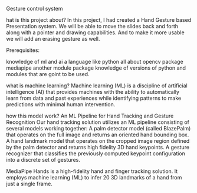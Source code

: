 Gesture control system 



hat is this project about? In this project, I had created a Hand Gesture based Presentation system. We will be able to move the slides back and forth along with a pointer and drawing capabilities. And to make it more usable we will add an erasing gesture as well.

Prerequisites:

knowledge of ml and ai a language like python all about opencv package mediapipe another module package knowledge of versions of python and modules that are goint to be used.

what is machine learning? Machine learning (ML) is a discipline of artificial intelligence (AI) that provides machines with the ability to automatically learn from data and past experiences while identifying patterns to make predictions with minimal human intervention.

how this model work? An ML Pipeline for Hand Tracking and Gesture Recognition Our hand tracking solution utilizes an ML pipeline consisting of several models working together: A palm detector model (called BlazePalm) that operates on the full image and returns an oriented hand bounding box. A hand landmark model that operates on the cropped image region defined by the palm detector and returns high fidelity 3D hand keypoints. A gesture recognizer that classifies the previously computed keypoint configuration into a discrete set of gestures.

MediaPipe Hands is a high-fidelity hand and finger tracking solution. It employs machine learning (ML) to infer 20 3D landmarks of a hand from just a single frame.
